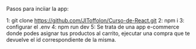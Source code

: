 Pasos para inciiar la app:

1: git clone https://github.com/JIToffolon/Curso-de-React.git
2: npm i
3: configurar el .env
4: npm run dev
5: Se trata de una app e-commerce donde podes asignar tus productos al carrito, ejecutar una compra que te devuelve el id correspondiente de la misma.